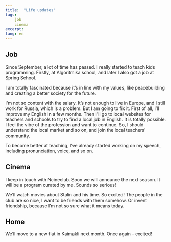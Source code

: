 ```yaml
---
title:  "Life updates"
tags: 
    job
    cinema
excerpt: 
lang: en
---
```

## Job
Since September, a lot of time has passed. I really started to teach kids programming. Firstly, at Algoritmika school, and later I also got a job at Spring School.

I am totally fascinated because it’s in line with my values, like peacebuilding and creating a better society for the future.

I'm not so content with the salary. It’s not enough to live in Europe, and I still work for Russia, which is a problem. But I am going to fix it. First of all, I’ll improve my English in a few months. Then I'll go to local websites for teachers and schools to try to find a local job in English. It is totally possible. I feel the vibe of the profession and want to continue. So, I should understand the local market and so on, and join the local teachers' community.

To become better at teaching, I’ve already started working on my speech, including pronunciation, voice, and so on.

## Cinema
I keep in touch with Ncineclub. Soon we will announce the next season. It will be a program curated by me. Sounds so serious!

We’ll watch movies about Stalin and his time. So excited! The people in the club are so nice, I want to be friends with them somehow. Or invent friendship, because I’m not so sure what it means today.

## Home
We’ll move to a new flat in Kaimakli next month. Once again – excited!